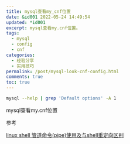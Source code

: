 ```yaml
---
title: mysql查看my_cnf位置
date: &id001 2022-05-24 14:49:54
updated: *id001
excerpt: mysql查看my.cnf位置。
tags:
  - mysql
  - config
  - cnf
categories:
  - 经验分享
  - 实用技巧
permalink: /post/mysql-look-cnf-config.html
comments: true
toc: true
---
```

```bash
mysql --help | grep 'Default options' -A 1
```

mysql查看my.cnf位置

参考

[linux shell 管道命令(pipe)使用及与shell重定向区别](https://www.cnblogs.com/chengmo/archive/2010/10/21/1856577.html)